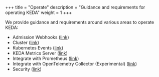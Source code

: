+++
title = "Operate"
description = "Guidance and requirements for operating KEDA"
weight = 1
+++

We provide guidance and requirements around various areas to operate KEDA:

- Admission Webhooks ([link](./admission-webhooks))
- Cluster ([link](./cluster))
- Kubernetes Events ([link](./events))
- KEDA Metrics Server ([link](./metrics-server))
- Integrate with Prometheus ([link](./prometheus))
- Integrate with OpenTelemetry Collector (Experimental) ([link](./opentelemetry))
- Security ([link](./security))
